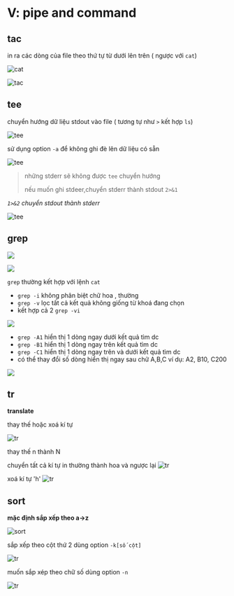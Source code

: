 # V: pipe and command


## tac

in ra các dòng của file theo thứ tự từ dưới lên trên ( ngược với `cat`)

![cat](https://github.com/minhvl/linux/blob/trainning/image/New%20folder/1.png)

![tac](https://github.com/minhvl/linux/blob/trainning/image/New%20folder/2.png)

## tee
chuyển hướng dữ liệu stdout vào file ( tương tự như `>` kết hợp `ls`)

![tee](https://github.com/minhvl/linux/blob/trainning/image/New%20folder/3.png)

sử dụng option `-a` để không ghi đè lên dữ liệu có sẵn

>
![tee](https://github.com/minhvl/linux/blob/trainning/image/New%20folder/4.png)

> những stderr sẽ không được `tee` chuyển hướng
> 
> nếu muốn ghi stdeer,chuyển stderr thành stdout `2>&1`

_`1>&2` chuyển stdout thành stderr_

![tee](https://github.com/minhvl/linux/blob/trainning/image/New%20folder/5.png)

## grep

![](https://github.com/minhvl/linux/blob/trainning/image/New%20folder/6.png)


![](https://github.com/minhvl/linux/blob/trainning/image/New%20folder/7.png)

`grep` thường kết hợp với lệnh `cat`



* `grep -i` không phân biệt chữ hoa , thường
* `grep -v` lọc tất cả kết quả không giống từ khoá đang chọn
* kết hợp cả 2 `grep -vi` 

![](https://github.com/minhvl/linux/blob/trainning/image/New%20folder/8.png)



* `grep -A1` hiển thị 1 dòng ngay dưới kết quả tìm dc
* `grep -B1` hiển thị 1 dòng ngay trên kết quả tìm dc
* `grep -C1` hiển thị 1 dòng ngay trên và dưới kết quả tìm dc
* có thể thay đổi số dòng hiển thị ngay sau chữ A,B,C ví dụ: A2, B10, C200

![](https://github.com/minhvl/linux/blob/trainning/image/New%20folder/9.png)

## tr

**translate**

thay thế hoặc xoá kí tự

![tr](https://github.com/minhvl/linux/blob/trainning/image/New%20folder/10.png)

thay thế n thành N


chuyển tất cả kí tự in thường thành hoa và ngược lại
![tr](https://github.com/minhvl/linux/blob/trainning/image/New%20folder/11.png)


xoá kí tự 'h'
![tr](https://github.com/minhvl/linux/blob/trainning/image/New%20folder/12.png)


## sort

**mặc định sắp xếp theo a->z**

![sort](https://github.com/minhvl/linux/blob/trainning/image/New%20folder/13.png)



sắp xếp theo cột thứ 2 dùng option `-k[số cột]`

![tr](https://github.com/minhvl/linux/blob/trainning/image/New%20folder/14.png)



muốn sắp xép theo chữ số dùng option `-n`

![tr](https://github.com/minhvl/linux/blob/trainning/image/New%20folder/15.png)





